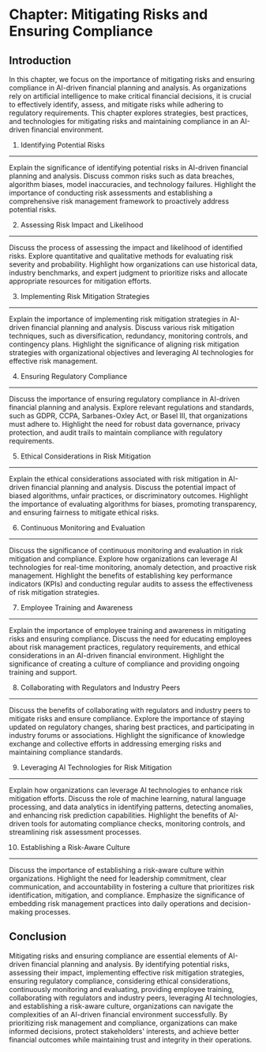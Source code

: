 Chapter: Mitigating Risks and Ensuring Compliance
=================================================

Introduction
------------

In this chapter, we focus on the importance of mitigating risks and ensuring compliance in AI-driven financial planning and analysis. As organizations rely on artificial intelligence to make critical financial decisions, it is crucial to effectively identify, assess, and mitigate risks while adhering to regulatory requirements. This chapter explores strategies, best practices, and technologies for mitigating risks and maintaining compliance in an AI-driven financial environment.

1. Identifying Potential Risks
------------------------------

Explain the significance of identifying potential risks in AI-driven financial planning and analysis. Discuss common risks such as data breaches, algorithm biases, model inaccuracies, and technology failures. Highlight the importance of conducting risk assessments and establishing a comprehensive risk management framework to proactively address potential risks.

2. Assessing Risk Impact and Likelihood
---------------------------------------

Discuss the process of assessing the impact and likelihood of identified risks. Explore quantitative and qualitative methods for evaluating risk severity and probability. Highlight how organizations can use historical data, industry benchmarks, and expert judgment to prioritize risks and allocate appropriate resources for mitigation efforts.

3. Implementing Risk Mitigation Strategies
------------------------------------------

Explain the importance of implementing risk mitigation strategies in AI-driven financial planning and analysis. Discuss various risk mitigation techniques, such as diversification, redundancy, monitoring controls, and contingency plans. Highlight the significance of aligning risk mitigation strategies with organizational objectives and leveraging AI technologies for effective risk management.

4. Ensuring Regulatory Compliance
---------------------------------

Discuss the importance of ensuring regulatory compliance in AI-driven financial planning and analysis. Explore relevant regulations and standards, such as GDPR, CCPA, Sarbanes-Oxley Act, or Basel III, that organizations must adhere to. Highlight the need for robust data governance, privacy protection, and audit trails to maintain compliance with regulatory requirements.

5. Ethical Considerations in Risk Mitigation
--------------------------------------------

Explain the ethical considerations associated with risk mitigation in AI-driven financial planning and analysis. Discuss the potential impact of biased algorithms, unfair practices, or discriminatory outcomes. Highlight the importance of evaluating algorithms for biases, promoting transparency, and ensuring fairness to mitigate ethical risks.

6. Continuous Monitoring and Evaluation
---------------------------------------

Discuss the significance of continuous monitoring and evaluation in risk mitigation and compliance. Explore how organizations can leverage AI technologies for real-time monitoring, anomaly detection, and proactive risk management. Highlight the benefits of establishing key performance indicators (KPIs) and conducting regular audits to assess the effectiveness of risk mitigation strategies.

7. Employee Training and Awareness
----------------------------------

Explain the importance of employee training and awareness in mitigating risks and ensuring compliance. Discuss the need for educating employees about risk management practices, regulatory requirements, and ethical considerations in an AI-driven financial environment. Highlight the significance of creating a culture of compliance and providing ongoing training and support.

8. Collaborating with Regulators and Industry Peers
---------------------------------------------------

Discuss the benefits of collaborating with regulators and industry peers to mitigate risks and ensure compliance. Explore the importance of staying updated on regulatory changes, sharing best practices, and participating in industry forums or associations. Highlight the significance of knowledge exchange and collective efforts in addressing emerging risks and maintaining compliance standards.

9. Leveraging AI Technologies for Risk Mitigation
-------------------------------------------------

Explain how organizations can leverage AI technologies to enhance risk mitigation efforts. Discuss the role of machine learning, natural language processing, and data analytics in identifying patterns, detecting anomalies, and enhancing risk prediction capabilities. Highlight the benefits of AI-driven tools for automating compliance checks, monitoring controls, and streamlining risk assessment processes.

10. Establishing a Risk-Aware Culture
-------------------------------------

Discuss the importance of establishing a risk-aware culture within organizations. Highlight the need for leadership commitment, clear communication, and accountability in fostering a culture that prioritizes risk identification, mitigation, and compliance. Emphasize the significance of embedding risk management practices into daily operations and decision-making processes.

Conclusion
----------

Mitigating risks and ensuring compliance are essential elements of AI-driven financial planning and analysis. By identifying potential risks, assessing their impact, implementing effective risk mitigation strategies, ensuring regulatory compliance, considering ethical considerations, continuously monitoring and evaluating, providing employee training, collaborating with regulators and industry peers, leveraging AI technologies, and establishing a risk-aware culture, organizations can navigate the complexities of an AI-driven financial environment successfully. By prioritizing risk management and compliance, organizations can make informed decisions, protect stakeholders' interests, and achieve better financial outcomes while maintaining trust and integrity in their operations.
